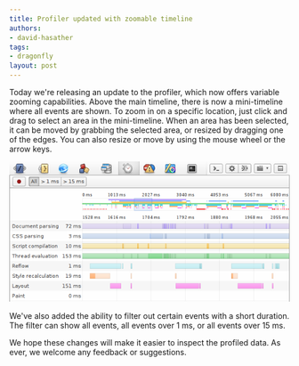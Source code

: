 ```yaml
---
title: Profiler updated with zoomable timeline
authors:
- david-hasather
tags:
- dragonfly
layout: post
---
```

<p>Today we&#39;re releasing an update to the profiler, which now offers variable zooming capabilities. Above the main timeline, there is now a mini-timeline where all events are shown. To zoom in on a specific location, just click and drag to select an area in the mini-timeline. When an area has been selected, it can be moved by grabbing the selected area, or resized by dragging one of the edges. You can also resize or move by using the mouse wheel or the arrow keys.</p>
<p><img src="/blog/profiler-updated-with-zoomable-timeline/0profiler.png" alt="The newly updated profiler view." /></p>
<p>We&#39;ve also added the ability to filter out certain events with a short duration. The filter can show all events, all events over 1 ms, or all events over 15 ms.</p>
<p>We hope these changes will make it easier to inspect the profiled data. As ever, we welcome any feedback or suggestions.</p>
